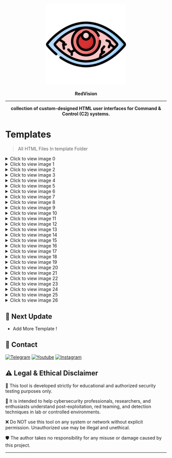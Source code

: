 <h3 align="center"><img src="res/icon.png" alt="logo" height="250px"></h3>
<p align="center">
    <b>RedVision</b><br>
    </p>
<hr>
<p align="center">
  <b>collection of custom-designed HTML user interfaces for Command & Control (C2) systems.</b>
    </p>

# Templates

> All HTML Files In  template Folder

<details>
    <summary>Click to view image 0</summary>
    <br>
<p align="center">
        <img src="res/c0.png" width="700"/>
</p>

</details>

<details>
    <summary>Click to view image 1</summary>

    <p align="center">
        <img src="res/c1.png" width="700"/>
    </p>

</details>

<details>
    <summary>Click to view image 2</summary>

    <p align="center">
        <img src="res/c2.png" width="700"/>
    </p>

</details>

<details>
    <summary>Click to view image 3</summary>

    <p align="center">
        <img src="res/c3.png" width="700"/>
    </p>

</details>

<details>
    <summary>Click to view image 4</summary>

    <p align="center">
        <img src="res/c4.png" width="700"/>
    </p>

</details>

<details>
    <summary>Click to view image 5</summary>

    <p align="center">
        <img src="res/c5.png" width="700"/>
    </p>

</details>

<details>
    <summary>Click to view image 6</summary>

    <p align="center">
        <img src="res/c6.png" width="700"/>
    </p>

</details>

<details>
    <summary>Click to view image 7</summary>

    <p align="center">
        <img src="res/c7.png" width="700"/>
    </p>

</details>

<details>
    <summary>Click to view image 8</summary>

    <p align="center">
        <img src="res/c8.png" width="700"/>
    </p>

</details>

<details>
    <summary>Click to view image 9</summary>

    <p align="center">
        <img src="res/c9.png" width="700"/>
    </p>

</details>

<details>
    <summary>Click to view image 10</summary>

    <p align="center">
        <img src="res/c10.png" width="700"/>
    </p>

</details>

<details>
    <summary>Click to view image 11</summary>

    <p align="center">
        <img src="res/c11.png" width="700"/>
    </p>

</details>

<details>
    <summary>Click to view image 12</summary>

    <p align="center">
        <img src="res/c12.png" width="700"/>
    </p>

</details>

<details>
    <summary>Click to view image 13</summary>

    <p align="center">
        <img src="res/c13.png" width="700"/>
    </p>

</details>

<details>
    <summary>Click to view image 14</summary>

    <p align="center">
        <img src="res/c14.png" width="700"/>
    </p>

</details>

<details>
    <summary>Click to view image 15</summary>

    <p align="center">
        <img src="res/c15.png" width="700"/>
    </p>

</details>

<details>
    <summary>Click to view image 16</summary>

    <p align="center">
        <img src="res/c16.png" width="700"/>
    </p>

</details>

<details>
    <summary>Click to view image 17</summary>

    <p align="center">
        <img src="res/c17.png" width="700"/>
    </p>

</details>

<details>
    <summary>Click to view image 18</summary>

    <p align="center">
        <img src="res/c18.png" width="700"/>
    </p>

</details>

<details>
    <summary>Click to view image 19</summary>

    <p align="center">
        <img src="res/c19.png" width="700"/>
    </p>

</details>

<details>
    <summary>Click to view image 20</summary>

    <p align="center">
        <img src="res/c20.png" width="700"/>
    </p>

</details>

<details>
    <summary>Click to view image 21</summary>

    <p align="center">
        <img src="res/c21.png" width="700"/>
    </p>

</details>

<details>
    <summary>Click to view image 22</summary>

    <p align="center">
        <img src="res/c22.png" width="700"/>
    </p>

</details>

<details>
    <summary>Click to view image 23</summary>

    <p align="center">
        <img src="res/c23.png" width="700"/>
    </p>

</details>

<details>
    <summary>Click to view image 24</summary>

    <p align="center">
        <img src="res/c24.png" width="700"/>
    </p>

</details>

<details>
    <summary>Click to view image 25</summary>

    <p align="center">
        <img src="res/c25.png" width="700"/>
    </p>

</details>

<details>
    <summary>Click to view image 26</summary>

    <p align="center">
        <img src="res/c26.png" width="700"/>
    </p>

</details>

   



<h2 id="next-update">🔱 Next Update</h2>
<ul>
<li>Add More Template !</li>
</ul>
<h2 id="contact">📧 Contact</h2>
<p >
<a href="https://t.me/amajax"><img title="Telegram" src="https://img.shields.io/badge/Telegram-black?style=for-the-badge&logo=Telegram"></a>
<a href="https://www.youtube.com/channel/UC0-QcOXgzRgSfcE3zerwu9w/?sub_confirmation=1"><img title="Youtube" src="https://img.shields.io/badge/Youtube-red?style=for-the-badge&logo=Youtube"></a>
<a href="https://www.instagram.com/sectoolfa"><img title="Instagram" src="https://img.shields.io/badge/Instagram-white?style=for-the-badge&logo=Instagram"></a>

## ⚠️ Legal & Ethical Disclaimer

🚨 This tool is developed strictly for educational and authorized security testing purposes only.

🔬 It is intended to help cybersecurity professionals, researchers, and enthusiasts understand post-exploitation, red teaming, and detection techniques in lab or controlled environments.

❌ Do NOT use this tool on any system or network without explicit permission. Unauthorized use may be illegal and unethical.

🛡 The author takes no responsibility for any misuse or damage caused by this project.

---

